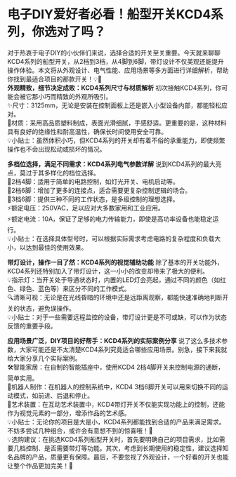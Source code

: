 # 电子DIY爱好者必看！船型开关KCD4系列，你选对了吗？
对于热衷于电子DIY的小伙伴们来说，选择合适的开关至关重要。今天就来聊聊KCD4系列的船型开关，从2档到3档，从4脚到6脚，带灯设计不仅美观还能提升操作体验。本文将从外观设计、电气性能、应用场景等多方面进行详细解析，帮助你找到最适合项目的那款开关！💡🔧
\
**外观精致，细节决定成败：KCD4系列尺寸与材质解析**
初次接触KCD4系列，你可能会被它那小巧而精致的外观所吸引。
\
✨尺寸：3125mm，无论是安装在控制面板上还是嵌入小型设备内部，都能轻松应对。
\
🎨材质：采用高品质塑料制成，表面光滑细腻，手感舒适。更重要的是，这种材料具有良好的绝缘性和耐高温性，确保长时间使用安全可靠。
\
💡小贴士：虽然体积小巧，但KCD4系列的开关却有着不俗的承重能力，即使频繁操作也不会出现松动或损坏的情况。

**多档位选择，满足不同需求：KCD4系列电气参数详解**
说到KCD4系列的最大亮点，莫过于其多样化的档位选择。
\
🌈2档4脚：适用于简单的电路控制，如灯光开关、电机启动等。
\
🌈2档6脚：增加了更多的连接点，适合需要更复杂控制逻辑的场合。
\
🌈3档6脚：提供三种不同的工作状态，是多级控制的理想选择。
\
⚡️额定电压：250VAC，足以应对大多数家用和工业应用。
\
⚡️额定电流：10A，保证了足够的电力传输能力，即使是高功率设备也能稳定运行。
\
💡小贴士：在选择具体型号时，可以根据实际需求考虑电路的复杂程度和负载大小，以达到最佳的使用效果。

**带灯设计，操作一目了然：KCD4系列的视觉辅助功能**
除了基本的开关功能外，KCD4系列还特别加入了带灯设计，这一小小的改变却带来了极大的便利。
\
💡指示灯：当开关处于导通状态时，内置的LED灯会亮起，通过不同的颜色（如红色、绿色、蓝色等）来区分不同的工作模式。
\
🔍清晰可视：无论是在光线昏暗的环境中还是远距离观察，都能快速准确地判断开关的状态，避免误操作。
\
💡小贴士：对于一些需要远程监控的设备，带灯设计更是不可或缺，可以作为状态反馈的重要手段。

**应用场景广泛，DIY项目的好帮手：KCD4系列的实际案例分享**
说了这么多技术参数，大家可能还是不太清楚KCD4系列究竟适合哪些应用场景。别急，接下来我就给大家分享几个实际案例。
\
🛠️智能家居：在自制的智能插座中，使用KCD4 2档4脚开关来控制电源的通断，简单实用。
\
🔧机器人制作：在机器人的控制系统中，KCD4 3档6脚开关可以用来切换不同的运动模式，如前进、后退和停止。
\
🎨艺术装置：在互动艺术装置中，KCD4带灯开关不仅能实现功能上的控制，还能作为视觉元素的一部分，增添作品的艺术感。
\
💡小贴士：无论你的项目是大是小，KCD4系列都能找到合适的产品来满足需求。不妨多尝试几种组合，或许会有意想不到的惊喜哦！🌟
\
💡选购建议：在挑选KCD4系列船型开关时，首先要明确自己的项目需求，比如需要几档控制、是否需要带灯等功能。其次，考虑到长期使用的稳定性，建议选择知名品牌的产品，质量更有保障。最后，不要忽视了外观设计，一个好看的开关也能让整个作品更加完美！💪
